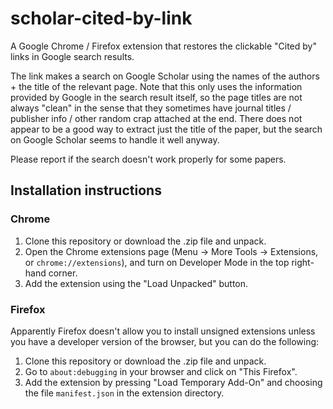 # scholar-cited-by-link

A Google Chrome / Firefox extension that restores the clickable "Cited by" links in Google search results. 

The link makes a search on Google Scholar using the names of the authors + the title of the relevant page. Note that this only uses the information provided by Google in the search result itself, so the page titles are not always "clean" in the sense that they sometimes have journal titles / publisher info / other random crap attached at the end. There does not appear to be a good way to extract just the title of the paper, but the search on Google Scholar seems to handle it well anyway.

Please report if the search doesn't work properly for some papers.

## Installation instructions

### Chrome

1. Clone this repository or download the .zip file and unpack.
2. Open the Chrome extensions page (Menu -> More Tools -> Extensions, or `chrome://extensions`), and turn on Developer Mode in the top right-hand corner.
3. Add the extension using the "Load Unpacked" button.

### Firefox

Apparently Firefox doesn't allow you to install unsigned extensions unless you have a developer version of the browser, but you can do the following:

1. Clone this repository or download the .zip file and unpack.
2. Go to `about:debugging` in your browser and click on "This Firefox".
3. Add the extension by pressing "Load Temporary Add-On" and choosing the file `manifest.json` in the extension directory.

